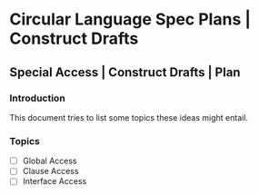 Circular Language Spec Plans | Construct Drafts
===============================================

Special Access | Construct Drafts | Plan
----------------------------------------

### Introduction

This document tries to list some topics these ideas might entail.

### Topics

- [ ] Global Access
- [ ] Clause Access
- [ ] Interface Access